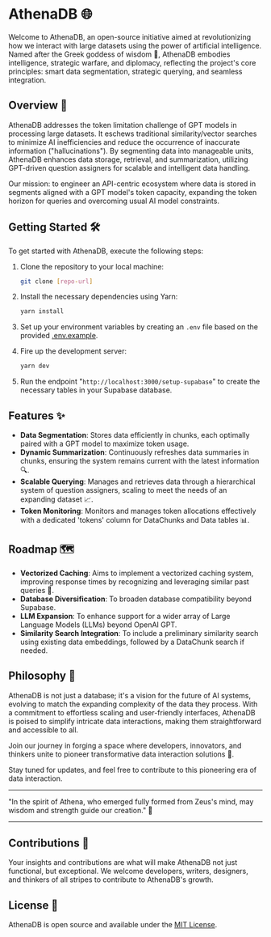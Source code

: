 # AthenaDB 🌐

Welcome to AthenaDB, an open-source initiative aimed at revolutionizing how we interact with large datasets using the power of artificial intelligence. Named after the Greek goddess of wisdom 🦉, AthenaDB embodies intelligence, strategic warfare, and diplomacy, reflecting the project's core principles: smart data segmentation, strategic querying, and seamless integration.

## Overview 📜

AthenaDB addresses the token limitation challenge of GPT models in processing large datasets. It eschews traditional similarity/vector searches to minimize AI inefficiencies and reduce the occurrence of inaccurate information ("hallucinations"). By segmenting data into manageable units, AthenaDB enhances data storage, retrieval, and summarization, utilizing GPT-driven question assigners for scalable and intelligent data handling.

Our mission: to engineer an API-centric ecosystem where data is stored in segments aligned with a GPT model's token capacity, expanding the token horizon for queries and overcoming usual AI model constraints.

## Getting Started 🛠️

To get started with AthenaDB, execute the following steps:

1. Clone the repository to your local machine:

   ```bash
   git clone [repo-url]
   ```

2. Install the necessary dependencies using Yarn:

   ```bash
   yarn install
   ```

3. Set up your environment variables by creating an `.env` file based on the provided [.env.example](.env.example).

4. Fire up the development server:

   ```bash
   yarn dev
   ```

5. Run the endpoint "`http://localhost:3000/setup-supabase`" to create the necessary tables in your Supabase database.

## Features ✨

- **Data Segmentation**: Stores data efficiently in chunks, each optimally paired with a GPT model to maximize token usage.
- **Dynamic Summarization**: Continuously refreshes data summaries in chunks, ensuring the system remains current with the latest information 🔍.
- **Scalable Querying**: Manages and retrieves data through a hierarchical system of question assigners, scaling to meet the needs of an expanding dataset 📈.
- **Token Monitoring**: Monitors and manages token allocations effectively with a dedicated 'tokens' column for DataChunks and Data tables 📊.

## Roadmap 🗺️

- **Vectorized Caching**: Aims to implement a vectorized caching system, improving response times by recognizing and leveraging similar past queries 💨.
- **Database Diversification**: To broaden database compatibility beyond Supabase.
- **LLM Expansion**: To enhance support for a wider array of Large Language Models (LLMs) beyond OpenAI GPT.
- **Similarity Search Integration**: To include a preliminary similarity search using existing data embeddings, followed by a DataChunk search if needed.

## Philosophy 🤔

AthenaDB is not just a database; it's a vision for the future of AI systems, evolving to match the expanding complexity of the data they process. With a commitment to effortless scaling and user-friendly interfaces, AthenaDB is poised to simplify intricate data interactions, making them straightforward and accessible to all.

Join our journey in forging a space where developers, innovators, and thinkers unite to pioneer transformative data interaction solutions 💪.

Stay tuned for updates, and feel free to contribute to this pioneering era of data interaction.

---

"In the spirit of Athena, who emerged fully formed from Zeus's mind, may wisdom and strength guide our creation." 🌟

---

## Contributions 🤝

Your insights and contributions are what will make AthenaDB not just functional, but exceptional. We welcome developers, writers, designers, and thinkers of all stripes to contribute to AthenaDB's growth.

## License 📄

AthenaDB is open source and available under the [MIT License](LICENSE).
